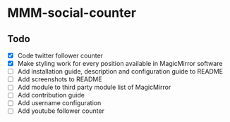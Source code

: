 # MMM-social-counter

## Todo
- [x] Code twitter follower counter
- [x] Make styling work for every position available in MagicMirror software
- [ ] Add installation guide, description and configuration guide to README
- [ ] Add screenshots to README
- [ ] Add module to third party module list of MagicMirror
- [ ] Add contribution guide
- [ ] Add username configuration
- [ ] Add youtube follower counter
